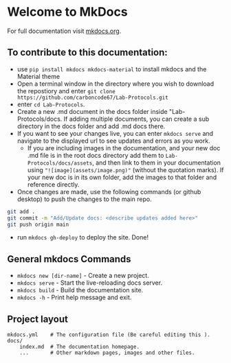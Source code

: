 # Welcome to MkDocs

For full documentation visit [mkdocs.org](https://www.mkdocs.org).

## To contribute to this documentation:
* use `pip install mkdocs mkdocs-material` to install mkdocs and the Material theme
* Open a terminal window in the directory where you wish to download the repostiory and enter `git clone https://github.com/carboncode67/Lab-Protocols.git`
* enter `cd Lab-Protocols`.
* Create a new .md document in the docs folder inside "Lab-Protocols/docs. If adding multiple documents, you can create a sub directory in the docs folder and add .md docs there.
* If you want to see your changes live, you can enter `mkdocs serve` and navigate to the displayed url to see updates and errors as you work.
    * If you are including images in the documentation, and your new doc .md file is in the root docs directory add them to `Lab-Protocols/docs/assets`, and then link to them in your documentation using `"![image](assets/image.png)"` (without the quotation marks). If your new doc is in its own folder, add the images to that folder and reference directly. 
* Once changes are made, use the following commands (or github desktop) to push the changes to the main repo.
```sh
git add .
git commit -m "Add/Update docs: <describe updates added here>"
git push origin main
```
* run `mkdocs gh-deploy` to deploy the site.
Done!


## General mkdocs Commands

* `mkdocs new [dir-name]` - Create a new project.
* `mkdocs serve` - Start the live-reloading docs server.
* `mkdocs build` - Build the documentation site.
* `mkdocs -h` - Print help message and exit.

## Project layout

    mkdocs.yml    # The configuration file (Be careful editing this ).
    docs/
        index.md  # The documentation homepage.
        ...       # Other markdown pages, images and other files.
